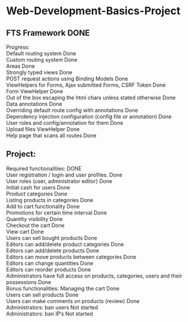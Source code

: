 # Web-Development-Basics-Project
<h2>FTS Framework DONE<br /></h2>
<p>
Progress: <br />
Default routing system Done <br />
Custom routing system Done <br />
Areas Done <br />
Strongly typed views Done <br />
POST request actions using Binding Models Done <br />
ViewHelpers for Forms, Ajax submitted Forms, CSRF Token Done <br />
Form ViewHelper Done <br />
Out of the box escaping the html chars unless stated otherwise Done <br />
Data annotations Done <br />
Overriding default route config with annotations Done <br />
Dependency injection configuration (config file or annotation) Done <br />
User roles and config/annotation for them Done <br />
Upload files ViewHelper Done <br />
Help page that scans all routes  Done <br />
</p>
<h2>Project: <br /></h2>
Required functionalities: DONE <br />
User registration / login and user profiles. Done <br />
User roles (user, administrator editor) Done <br />
Initial cash for users Done <br />
Product categories Done <br />
Listing products in categories Done <br />
Add to cart functionality Done <br />
Promotions for certain time interval Done <br />
Quantity visibility Done <br />
Checkout the cart  Done <br />
View cart Done <br />
Users can sell bought products Done <br />
Editors can add/delete product categories  Done <br />
Editors can add/delete products Done <br />
Editors can move products between categories Done <br />
Editors can change quantities Done <br />
Editors can reorder products Done <br />
Administrators have full access on products, categories, users and their possessions  Done <br />
Bonus functionalities:
Managing the cart  Done <br />
Users can sell products Done <br />
Users can make comments on products (review)  Done <br />
Administrators: ban users  Not started <br />
Administrators: ban IP’s  Not started <br />